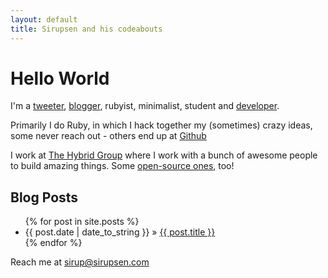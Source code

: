 ```yaml
---
layout: default
title: Sirupsen and his codeabouts
---
```


# Hello World

I'm a [tweeter](http://twitter.com/Sirupsen), [blogger](http://blog.sirupsen.com), <span class="pink">rubyist</span>, <span class="simplicity">minimalist</span>, student and [developer](http://github.com/Sirupsen).

Primarily I do <span class="pink">Ruby</span>, in which I hack together my (sometimes) crazy ideas, some never reach out - others end up at [Github](http://github.com/Sirupsen)

I work at [The Hybrid Group](http://hybridgroup.com/) where I work with a bunch of awesome people to build amazing things. Some [open-source ones](http://github.com/hybridgroup), too!

## Blog Posts

<ul class="posts">
  {% for post in site.posts %}
    <li><span class="date">{{ post.date | date_to_string }}</span> » <a href="{{ post.url }}">{{ post.title }}</a></li>
  {% endfor %}
</ul>

<p class="gray">Reach me at <a href="mailto:sirup@sirupsen.com">sirup@sirupsen.com</a></p>
